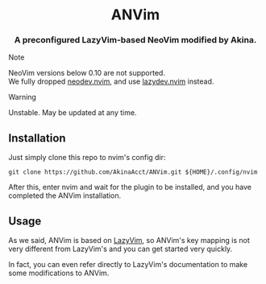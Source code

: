 <div style="text-align: center;">
  <h1>ANVim</h1>
  <h3>A preconfigured LazyVim-based NeoVim modified by Akina.</h3>
</div>

> [!NOTE]
> NeoVim versions below 0.10 are not supported.  
> We fully dropped [neodev.nvim](https://github.com/folke/neodev.nvim), and use [lazydev.nvim](https://github.com/folke/lazydev.nvim) instead.

> [!WARNING]
> Unstable. May be updated at any time.  

## Installation

Just simply clone this repo to nvim's config dir:

```shell
git clone https://github.com/AkinaAcct/ANVim.git ${HOME}/.config/nvim
```

After this, enter nvim and wait for the plugin to be installed, and you have completed the ANVim installation.

## Usage

As we said, ANVim is based on [LazyVim](https://github.com/LazyVim/LazyVim), so ANVim's key mapping is not very different from LazyVim's and you can get started very quickly.

In fact, you can even refer directly to LazyVim's documentation to make some modifications to ANVim.
